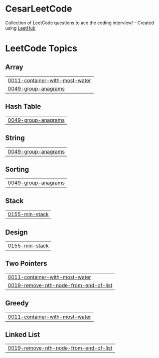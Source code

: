 # CesarLeetCode
Collection of LeetCode questions to ace the coding interview! - Created using [LeetHub](https://github.com/QasimWani/LeetHub)

<!---LeetCode Topics Start-->
# LeetCode Topics
## Array
|  |
| ------- |
| [0011-container-with-most-water](https://github.com/cesargua/CesarLeetCode/tree/master/0011-container-with-most-water) |
| [0049-group-anagrams](https://github.com/cesargua/CesarLeetCode/tree/master/0049-group-anagrams) |
## Hash Table
|  |
| ------- |
| [0049-group-anagrams](https://github.com/cesargua/CesarLeetCode/tree/master/0049-group-anagrams) |
## String
|  |
| ------- |
| [0049-group-anagrams](https://github.com/cesargua/CesarLeetCode/tree/master/0049-group-anagrams) |
## Sorting
|  |
| ------- |
| [0049-group-anagrams](https://github.com/cesargua/CesarLeetCode/tree/master/0049-group-anagrams) |
## Stack
|  |
| ------- |
| [0155-min-stack](https://github.com/cesargua/CesarLeetCode/tree/master/0155-min-stack) |
## Design
|  |
| ------- |
| [0155-min-stack](https://github.com/cesargua/CesarLeetCode/tree/master/0155-min-stack) |
## Two Pointers
|  |
| ------- |
| [0011-container-with-most-water](https://github.com/cesargua/CesarLeetCode/tree/master/0011-container-with-most-water) |
| [0019-remove-nth-node-from-end-of-list](https://github.com/cesargua/CesarLeetCode/tree/master/0019-remove-nth-node-from-end-of-list) |
## Greedy
|  |
| ------- |
| [0011-container-with-most-water](https://github.com/cesargua/CesarLeetCode/tree/master/0011-container-with-most-water) |
## Linked List
|  |
| ------- |
| [0019-remove-nth-node-from-end-of-list](https://github.com/cesargua/CesarLeetCode/tree/master/0019-remove-nth-node-from-end-of-list) |
<!---LeetCode Topics End-->
